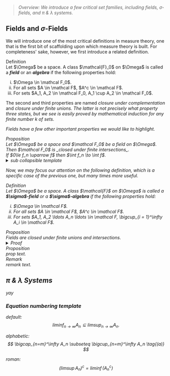> _Overview: We introduce a few critical set families, including fields, σ-fields, and π & λ systems._

## Fields and $\sigma$-Fields

We will introduce one of the most critical definitions in measure theory, one that is the first bit of scaffolding upon which measure theory is built. For completeness' sake, however, we first introduce a related definition.

<div class="callout definition"><span class="label">Definition</span><br/>
Let $\Omega$ be a space. A class $\mathcal{F}_0$ on $\Omega$ is called a <strong><em>field</strong></em> or an <strong><em>algebra</strong></em> if the following properties hold:
<ol type="i">
  <li>$\Omega \in \mathcal F_0$.</li>
  <li>For all sets $A \in \mathcal F$, $A^c \in \mathcal F$.</li>
  <li>For sets $A_1, A_2 \in \mathcal F_0, A_1 \cup A_2 \in \mathcal F_0$.</li>
</ol>
</div>

The second and third properties are named _closure under complementation_ and <i>closure under finite unions<i>. The latter is not precisely what property three states, but we see is easily proved by mathematical induction for any finite number $k$ of sets.

Fields have a few other important properties we would like to highlight.

<div class="callout proposition"><span class="label">Proposition</span><br/>
Let $\Omega$ be a space and $\mathcal F_0$ be a field on $\Omega$. Then $\mathcal F_0$ is _closed under finite intersections_.
<div class="collapsible__content">
    If $0\le f_n \uparrow f$ then $\int f_n \to \int f$.
    <details class="collapsible">
      <summary>sub collapsible template</summary>
      <div class="collapsible__content">
        text text
      </div>
    </details>
  </div>
</div>

Now, we may focus our attention on the following definition, which is a specific case of the previous one, but many times more useful.

<div class="callout definition"><span class="label">Definition</span><br/>
Let $\Omega$ be a space. A class $\mathcal{F}$ on $\Omega$ is called a <strong><em>$\sigma$-field</strong></em> or a <strong><em>$\sigma$-algebra</strong></em> if the following properties hold:
<ol type="i">
  <li>$\Omega \in \mathcal F$.</li>
  <li>For all sets $A \in \mathcal F$, $A^c \in \mathcal F$.</li>
  <li>For sets $A_1, A_2 \ldots A_n \ldots \in \mathcal F, \bigcup_{i = 1}^\infty A_i \in \mathcal F$.</li>
</ol>
</div>

<div class="callout proposition"><span class="label">Proposition</span><br/>
Fields are closed under finite unions and intersections.
</div>

<details class="collapsible">
  <summary>Proof</summary>
  <div class="collapsible__content">
    proof.

  </div>
</details>

<div class="callout proposition"><span class="label">Proposition</span><br/>
prop text.
</div>

<div class="callout remark"><span class="label">Remark</span><br/>
remark text.
</div>

## π & λ Systems

yay

### Equation numbering template

default:
$$ \liminf_{n\to\infty} A_n \subseteq \limsup_{n\to\infty} A_n. $$

alphabetic:
$$ \bigcap_{n=m}^\infty A_n \subseteq \bigcup_{n=m}^\infty A_n \tag{(a)} $$

roman:
$$ (\limsup A_n)^c = \liminf (A_n^c) \tag{(i)} $$
